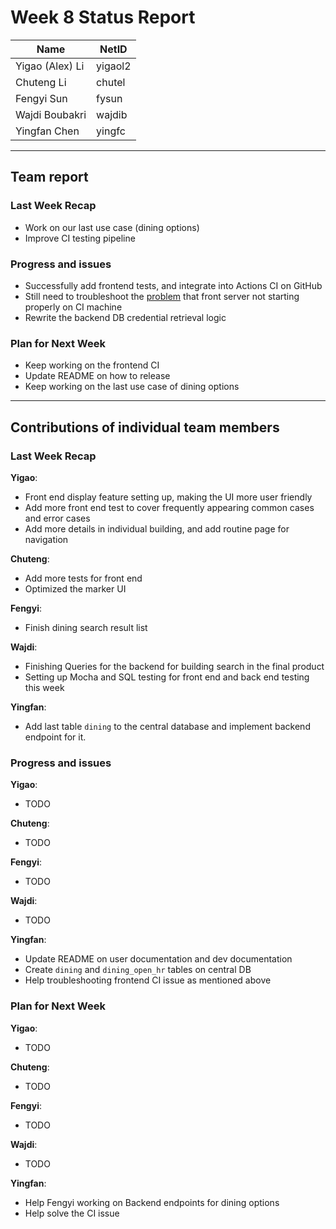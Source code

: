 # Week 8 Status Report

| Name            | NetID   |
| --------------- | ------- |
| Yigao (Alex) Li | yigaol2 |
| Chuteng Li      | chutel  |
| Fengyi Sun      | fysun   |
| Wajdi Boubakri  | wajdib  |
| Yingfan Chen    | yingfc  |

---

## Team report

### Last Week Recap

- Work on our last use case (dining options)
- Improve CI testing pipeline

### Progress and issues

- Successfully add frontend tests, and integrate into Actions CI on GitHub
- Still need to troubleshoot the [problem](https://github.com/yingfc/cse403/issues/6) that front server not starting properly on CI machine
- Rewrite the backend DB credential retrieval logic

### Plan for Next Week

- Keep working on the frontend CI
- Update README on how to release
- Keep working on the last use case of dining options

---

## Contributions of individual team members

### Last Week Recap

**Yigao**:

- Front end display feature setting up, making the UI more user friendly
- Add more front end test to cover frequently appearing common cases and error cases
- Add more details in individual building, and add routine page for navigation

**Chuteng**:

- Add more tests for front end
- Optimized the marker UI

**Fengyi**:

- Finish dining search result list

**Wajdi**:

- Finishing Queries for the backend for building search in the final product
- Setting up Mocha and SQL testing for front end and back end testing this week

**Yingfan**:

- Add last table `dining` to the central database and implement backend endpoint for it.

### Progress and issues

**Yigao**:

- TODO

**Chuteng**:

- TODO

**Fengyi**:

- TODO

**Wajdi**:

- TODO

**Yingfan**:

- Update README on user documentation and dev documentation
- Create `dining` and `dining_open_hr` tables on central DB
- Help troubleshooting frontend CI issue as mentioned above

### Plan for Next Week

**Yigao**:

- TODO

**Chuteng**:

- TODO

**Fengyi**:

- TODO

**Wajdi**:

- TODO

**Yingfan**:

- Help Fengyi working on Backend endpoints for dining options
- Help solve the CI issue
